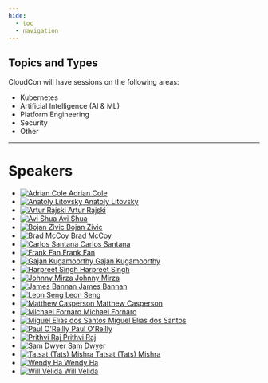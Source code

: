 ```yaml
---
hide:
  - toc
  - navigation
---
```


## Topics and Types

CloudCon will have sessions on the following areas:

* Kubernetes
* Artificial Intelligence (AI & ML)
* Platform Engineering
* Security
* Other

---

# Speakers

<div class="grid cards" markdown>

- [![Adrian Cole](images/speakers/headshots/AdrianCole.png) Adrian Cole](abstracts/AdrianCole.md)
- [![Anatoly Litovsky](images/speakers/headshots/AnatolyLitovsky.png) Anatoly Litovsky](abstracts/AnatolyLitovsky.md)
- [![Artur Rajski](images/speakers/headshots/ArturRajski.png) Artur Rajski](abstracts/ArturRajski.md)
- [![Avi Shua](images/speakers/headshots/AviShua.png) Avi Shua](abstracts/AviShua.md)
- [![Bojan Zivic](images/speakers/headshots/BojanZivic.png) Bojan Zivic](abstracts/BojanZivic.md)
- [![Brad McCoy](images/speakers/headshots/BradMcCoy.png) Brad McCoy](abstracts/BradMcCoy.md)
- [![Carlos Santana](images/speakers/headshots/CarlosSantana.png) Carlos Santana](abstracts/CarlosSantana.md)
- [![Frank Fan](images/speakers/headshots/FrankFan.png) Frank Fan](abstracts/FrankFan.md)
- [![Gajan Kugamoorthy](images/speakers/headshots/GajanKugamoorthy.png) Gajan Kugamoorthy](abstracts/GajanKugamoorthy.md)
- [![Harpreet Singh](images/speakers/headshots/HarpreetSingh.png) Harpreet Singh](abstracts/HarpreetSingh.md)
- [![Johnny Mirza](images/speakers/headshots/JohnnyMirza.png) Johnny Mirza](abstracts/JohnnyMirza.md)
- [![James Bannan](images/speakers/headshots/JamesBannan.png) James Bannan](abstracts/JamesBannan.md)
- [![Leon Seng](images/speakers/headshots/LeonSeng.png) Leon Seng](abstracts/LeonSeng.md)
- [![Matthew Casperson](images/speakers/headshots/MatthewCasperson.png) Matthew Casperson](abstracts/MatthewCasperson.md)
- [![Michael Fornaro](images/speakers/headshots/MichaelFornaro.png) Michael Fornaro](abstracts/MichaelFornaro.md)
- [![Miguel Elias dos Santos](images/speakers/headshots/MiguelEliasdosSantos.png) Miguel Elias dos Santos](abstracts/MiguelEliasdosSantos.md)
- [![Paul O'Reilly](images/speakers/headshots/PaulOReilly.png) Paul O'Reilly](abstracts/PaulOReilly.md)
- [![Prithvi Raj](images/speakers/headshots/PrithviRaj.png) Prithvi Raj](abstracts/PrithviRaj.md)
- [![Sam Dwyer](images/speakers/headshots/SamDwyer.png) Sam Dwyer](abstracts/SamDwyer.md)
- [![Tatsat (Tats) Mishra](images/speakers/headshots/TatsatMishra.png) Tatsat (Tats) Mishra](abstracts/TatsatMishra.md)
- [![Wendy Ha](images/speakers/headshots/WendyHa.png) Wendy Ha](abstracts/AdrianCole.md)
- [![Will Velida](images/speakers/headshots/WillVelida.png) Will Velida](abstracts/WillVelida.md)

</div>